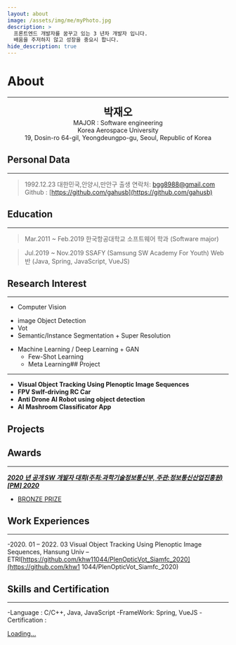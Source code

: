```yaml
---
layout: about
image: /assets/img/me/myPhoto.jpg
description: >
  프론트엔드 개발자를 꿈꾸고 있는 3 년차 개발자 입니다.
  배움을 주저하지 않고 성장을 중요시 합니다.
hide_description: true
---
```


# About

<!--author-->

***
<center>
<span style="font-size:170%;font-weight:bold"> 박재오
</span>
</center>
<center>MAJOR : Software engineering</center>
<center>Korea Aerospace University</center>
<center>19, Dosin-ro 64-gil, Yeongdeungpo-gu, Seoul, Republic of Korea</center>

## Personal Data
---
> 1992.12.23 대한민국,안양시,만안구 출생
> 연락처: bgg8988@gmail.com
> Github : [https://github.com/gahusb](https://github.com/gahusb)

## Education
---
> Mar.2011 ~ Feb.2019 한국항공대학교
> 소프트웨어 학과 (Software major)

> Jul.2019 ~ Nov.2019 SSAFY (Samsung SW Academy For Youth)
> Web반 (Java, Spring, JavaScript, VueJS)

## Research Interest
---
* Computer Vision
+ image Object Detection
+ Vot
+ Semantic/Instance Segmentation + Super Resolution
* Machine Learning / Deep Learning + GAN
    + Few-Shot Learning
    + Meta Learning## Project
---
* **Visual Object Tracking Using Plenoptic Image Sequences**
* **FPV Swlf-driving RC Car**
* **Anti Drone AI Robot using object detection**
* **AI Mashroom Classificator App**

## Projects


## Awards
---
[***2020 년 공개 SW 개발자 대회(주최:과학기술정보통신부, 주관:정보통신산업진흥원)[PM] 2020***](https://www.youtube.com/watch?v=ah9MZQ0PjMI&t=60s)
- [BRONZE PRIZE](https://blog.naver.com/khw11044/222152408161)</a>

## Work Experiences
---
-2020. 01 – 2022. 03
Visual Object Tracking Using Plenoptic Image Sequences, Hansung Univ – ETRI[https://github.com/khw11044/PlenOpticVot_Siamfc_2020](https://github.com/khw1 1044/PlenOpticVot_Siamfc_2020)

## Skills and Certification
---
-Language : C/C++, Java, JavaScript
-FrameWork: Spring, VueJS
-Certification : 

<div class="gumroad-product-embed" data-gumroad-product-id="nuOluY"><a href="https://gumroad.com/l/nuOluY">Loading…</a></div>


[blog]: /
[portfolio]: https://hydejack.com/examples/
[resume]: https://hydejack.com/resume/
[download]: https://hydejack.com/download/
[welcome]: https://hydejack.com/
[forms]: https://hydejack.com/forms-by-example/

[features]: #features
[news]: #build-an-audience
[syntax]: syntax-highlighting
[latex]: #beautiful-math
[dark]: https://hydejack.com/blog/hydejack/2018-09-01-introducing-dark-mode/
[search]: https://hydejack.com/#_search-input
[grid]: https://hydejack.com/blog/hydejack/

[lic]: LICENSE.md
[pro]: licenses/PRO.md
[docs]: docs/README.md
[ofln]: docs/advanced.md#enabling-offline-support
[math]: docs/writing.md#adding-math

[kit]: https://github.com/hydecorp/hydejack-starter-kit/releases
[src]: https://github.com/hydecorp/hydejack
[gem]: https://rubygems.org/gems/jekyll-theme-hydejack
[buy]: https://gum.co/nuOluY

[gpss]: https://developers.google.com/speed/pagespeed/insights/?url=https%3A%2F%2Fhydejack.com%2Fdocs%2F
[rouge]: http://rouge.jneen.net
[katex]: https://khan.github.io/KaTeX/
[mathjax]: https://www.mathjax.org/
[tinyletter]: https://tinyletter.com/
